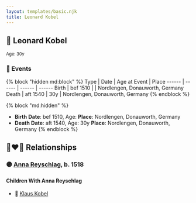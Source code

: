 ```yaml
---
layout: templates/basic.njk
title: Leonard Kobel
---
```

## 🔵 Leonard Kobel
<small>Age: 30y</small>


### 📆 Events

{% block "hidden md:block" %}
Type | Date | Age at Event | Place
------ | ------ | ------ | ------
Birth | bef 1510 |  | Nordlengen, Donauworth, Germany
Death | aft 1540 | 30y | Nordlengen, Donauworth, Germany
{% endblock %}

{% block "md:hidden" %}
- **Birth**
**Date**: bef 1510, Age:
**Place**: Nordlengen, Donauworth, Germany
- **Death**
**Date**: aft 1540, Age: 30y
**Place**: Nordlengen, Donauworth, Germany
{% endblock %}

## 👩‍❤️‍👨 Relationships

### 🟣 [Anna Reyschlag](/people/1/11719006), b. 1518

#### Children With Anna Reyschlag
* 🔵 [Klaus Kobel](/people/4/46655036)